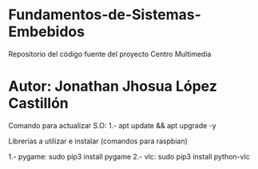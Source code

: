 # Fundamentos-de-Sistemas-Embebidos
Repositorio del código fuente del proyecto Centro Multimedia
# Autor: Jonathan Jhosua López Castillón

Comando para actualizar S.O:
1.- apt update && apt upgrade -y

Librerías a utilizar e instalar (comandos para raspbian)

1.- pygame: sudo pip3 install pygame
2.- vlc: sudo pip3 install python-vlc

